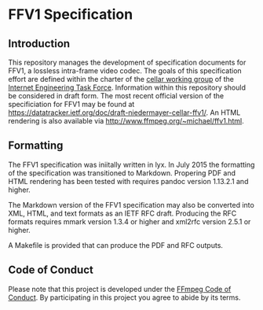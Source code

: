 # FFV1 Specification

## Introduction

This repository manages the development of specification documents for FFV1, a lossless intra-frame video codec. The goals of this specification effort are defined within the charter of the [cellar working group](https://datatracker.ietf.org/wg/cellar/charter/) of the [Internet Engineering Task Force](http://ietf.org/). Information within this repository should be considered in draft form. The most recent official version of the specificiation for FFV1 may be found at https://datatracker.ietf.org/doc/draft-niedermayer-cellar-ffv1/. An HTML rendering is also available via http://www.ffmpeg.org/~michael/ffv1.html.

## Formatting

The FFV1 specification was iniitally written in lyx. In July 2015 the formatting of the specification was transitioned to Markdown. Propering PDF and HTML rendering has been tested with requires pandoc version 1.13.2.1 and higher.

The Markdown version of the FFV1 specification may also be converted into XML, HTML, and text formats as an IETF RFC draft. Producing the RFC formats requires mmark version 1.3.4 or higher and xml2rfc version 2.5.1 or higher.

A Makefile is provided that can produce the PDF and RFC outputs.

## Code of Conduct

Please note that this project is developed under the [FFmpeg Code of Conduct](https://www.ffmpeg.org/developer.html#Code-of-conduct). By participating in this project you agree to abide by its terms.
